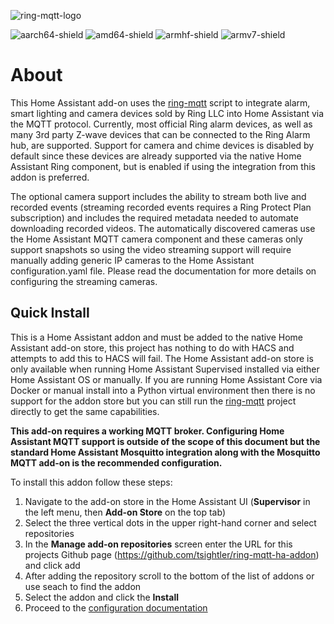 ![ring-mqtt-logo](https://raw.githubusercontent.com/tsightler/ring-mqtt-ha-addon/master/logo.png)

![aarch64-shield](https://img.shields.io/badge/aarch64-yes-green.svg)
![amd64-shield](https://img.shields.io/badge/amd64-yes-green.svg)
![armhf-shield](https://img.shields.io/badge/armhf-yes-green.svg)
![armv7-shield](https://img.shields.io/badge/armv7-yes-green.svg)
# About
This Home Assistant add-on uses the [ring-mqtt](https://github.com/tsightler/ring-mqtt) script to integrate alarm, smart lighting and camera devices sold by Ring LLC into Home Assistant via the MQTT protocol. Currently, most official Ring alarm devices, as well as many 3rd party Z-wave devices that can be connected to the Ring Alarm hub, are supported.  Support for camera and chime devices is disabled by default since these devices are already supported via the native Home Assistant Ring component, but is enabled if using the integration from this addon is preferred.

The optional camera support includes the ability to stream both live and recorded events (streaming recorded events requires a Ring Protect Plan subscription) and includes the required metadata needed to automate downloading recorded videos.  The automatically discovered cameras use the Home Assistant MQTT camera component and these cameras only support snapshots so using the video streaming support will require manually adding generic IP cameras to the Home Assistant configuration.yaml file.  Please read the documentation for more details on configuring the streaming cameras.

## Quick Install  
This is a Home Assistant addon and must be added to the native Home Assistant add-on store, this project has nothing to do with HACS and attempts to add this to HACS will fail.  The Home Assistant add-on store is only available when running Home Assistant Supervised installed via either Home Assistant OS or manually.  If you are running Home Assistant Core via Docker or manual install into a Python virtual environment then there is no support for the addon store but you can still run the [ring-mqtt](https://github.com/tsightler/ring-mqtt) project directly to get the same capabilities.

**This add-on requires a working MQTT broker.  Configuring Home Assistant MQTT support is outside of the scope of this document but the standard Home Assistant Mosquitto integration along with the Mosquitto MQTT add-on is the recommended configuration.**

To install this addon follow these steps:

1) Navigate to the add-on store in the Home Assistant UI (**Supervisor** in the left menu, then **Add-on Store** on the top tab)
2) Select the three vertical dots in the upper right-hand corner and select repositories
3) In the **Manage add-on repositories** screen enter the URL for this projects Github page (https://github.com/tsightler/ring-mqtt-ha-addon) and click add
4) After adding the repository scroll to the bottom of the list of addons or use seach to find the addon
5) Select the addon and click the **Install**
6) Proceed to the [configuration documentation](DOCS.md)

